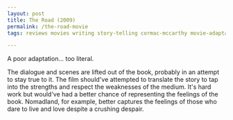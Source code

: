 ```yaml
---
layout: post
title: The Road (2009)
permalink: /the-road-movie
tags: reviews movies writing story-telling cormac-mccarthy movie-adaptations mediums

---
```


A poor adaptation... too literal.
<!--more-->
The dialogue and scenes are lifted out of the book, probably in an attempt to stay true to it.
The film should've attempted to translate the story to tap into the strengths and respect the weaknesses of the medium.
It's hard work but would've had a better chance of representing the feelings of the book.
Nomadland, for example, better captures the feelings of those who dare to live and love despite a crushing despair.